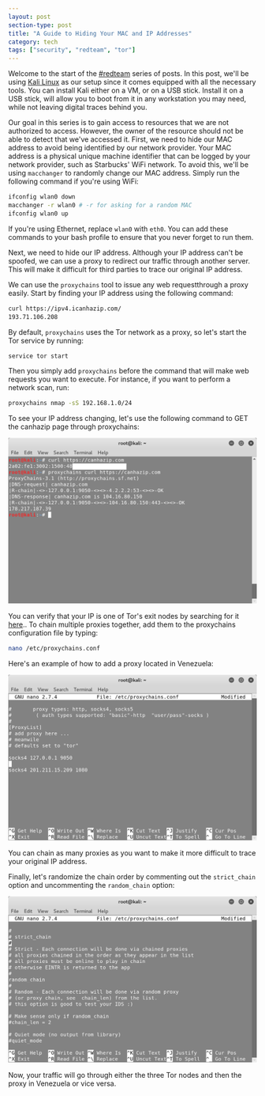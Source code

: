 ```yaml
---
layout: post
section-type: post
title: "A Guide to Hiding Your MAC and IP Addresses"
category: tech
tags: ["security", "redteam", "tor"]
---
```


Welcome to the start of the [#redteam](/tags/redteam.html) series of posts.
In this post, we'll be using [Kali Linux](https://www.kali.org/) as our setup since it comes equipped with all the necessary tools.
You can install Kali either on a VM, or on a USB stick.
Install it on a USB stick, will allow you to boot from it in any workstation you may need, while not leaving digital traces behind you.

Our goal in this series is to gain access to resources that we are not authorized to access.
However, the owner of the resource should not be able to detect that we've accessed it.
First, we need to hide our MAC address to avoid being identified by our network provider.
Your MAC address is a physical unique machine identifier that can be logged by your network provider, such as Starbucks' WiFi network.
To avoid this, we'll be using `macchanger` to randomly change our MAC address.
Simply run the following command if you're using WiFi:

```bash
ifconfig wlan0 down
macchanger -r wlan0 # -r for asking for a random MAC
ifconfig wlan0 up
```

If you're using Ethernet, replace `wlan0` with `eth0`.
You can add these commands to your bash profile to ensure that you never forget to run them.

Next, we need to hide our IP address.
Although your IP address can't be spoofed, we can use a proxy to redirect our traffic through another server.
This will make it difficult for third parties to trace our original IP address.

We can use the `proxychains` tool to issue any web requestthrough a proxy easily.
Start by finding your IP address using the following command:

```bash
curl https://ipv4.icanhazip.com/
193.71.106.208
```

By default, `proxychains` uses the Tor network as a proxy, so let's start the Tor service by running:

```bash
service tor start
```

Then you simply add `proxychains` before the command that will make web requests you want to execute.
For instance, if you want to perform a network scan, run:

```bash
proxychains nmap -sS 192.168.1.0/24
```

To see your IP address changing, let's use the following command to GET the canhazip page through proxychains:

![proxychains](/img/posts/proxychains/proxychains-0.png)

You can verify that your IP is one of Tor's exit nodes by searching for it [here](https://check.torproject.org/exit-addresses)..
To chain multiple proxies together, add them to the proxychains configuration file by typing:

```bash
nano /etc/proxychains.conf
```

Here's an example of how to add a proxy located in Venezuela:

![proxychains](/img/posts/proxychains/proxychains-1.png)

You can chain as many proxies as you want to make it more difficult to trace your original IP address.

Finally, let's randomize the chain order by commenting out the `strict_chain` option and uncommenting the `random_chain` option:

![proxychains](/img/posts/proxychains/proxychains-2.png)

Now, your traffic will go through either the three Tor nodes and then the proxy in Venezuela or vice versa.
